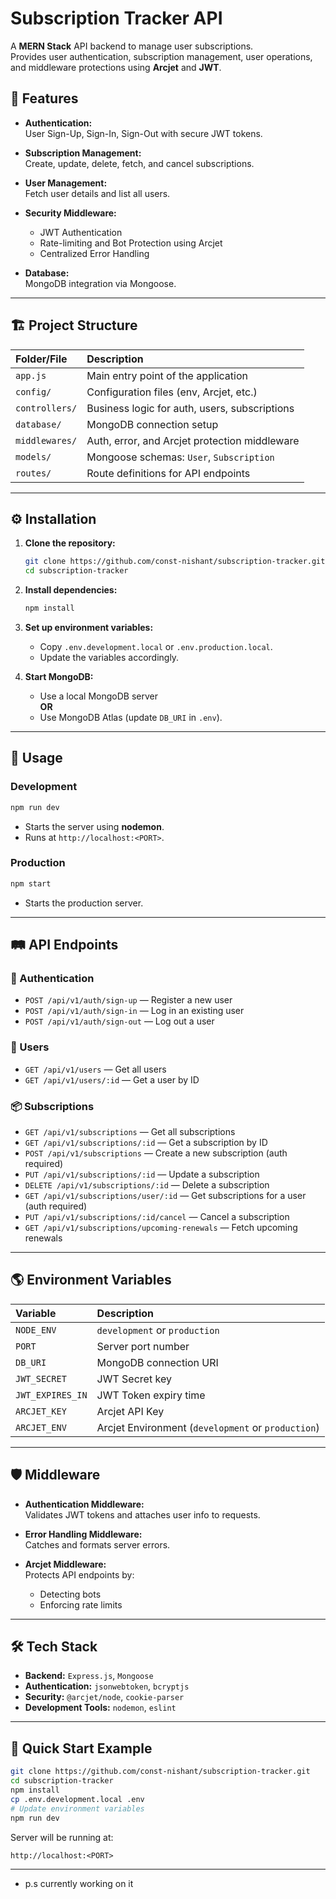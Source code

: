 
# Subscription Tracker API

A **MERN Stack** API backend to manage user subscriptions.  
Provides user authentication, subscription management, user operations, and middleware protections using **Arcjet** and **JWT**.



## 🚀 Features

- **Authentication:**  
  User Sign-Up, Sign-In, Sign-Out with secure JWT tokens.

- **Subscription Management:**  
  Create, update, delete, fetch, and cancel subscriptions.

- **User Management:**  
  Fetch user details and list all users.

- **Security Middleware:**  
  - JWT Authentication  
  - Rate-limiting and Bot Protection using Arcjet  
  - Centralized Error Handling

- **Database:**  
  MongoDB integration via Mongoose.

---


## 🏗️ Project Structure

| Folder/File        | Description                                    |
|:-------------------|:-----------------------------------------------|
| `app.js`            | Main entry point of the application           |
| `config/`           | Configuration files (env, Arcjet, etc.)       |
| `controllers/`      | Business logic for auth, users, subscriptions |
| `database/`         | MongoDB connection setup                      |
| `middlewares/`      | Auth, error, and Arcjet protection middleware |
| `models/`           | Mongoose schemas: `User`, `Subscription`      |
| `routes/`           | Route definitions for API endpoints           |

---


## ⚙️ Installation

1. **Clone the repository:**
   ```bash
   git clone https://github.com/const-nishant/subscription-tracker.git
   cd subscription-tracker
   ```

2. **Install dependencies:**
   ```bash
   npm install
   ```

3. **Set up environment variables:**
   - Copy `.env.development.local` or `.env.production.local`.
   - Update the variables accordingly.

4. **Start MongoDB:**
   - Use a local MongoDB server  
     **OR**  
   - Use MongoDB Atlas (update `DB_URI` in `.env`).

---


## 🧪 Usage

### Development
```bash
npm run dev
```
- Starts the server using **nodemon**.
- Runs at `http://localhost:<PORT>`.

### Production
```bash
npm start
```
- Starts the production server.

---


## 🛤️ API Endpoints

### 🔐 Authentication
- `POST /api/v1/auth/sign-up` — Register a new user
- `POST /api/v1/auth/sign-in` — Log in an existing user
- `POST /api/v1/auth/sign-out` — Log out a user

### 👤 Users
- `GET /api/v1/users` — Get all users
- `GET /api/v1/users/:id` — Get a user by ID

### 📦 Subscriptions
- `GET /api/v1/subscriptions` — Get all subscriptions
- `GET /api/v1/subscriptions/:id` — Get a subscription by ID
- `POST /api/v1/subscriptions` — Create a new subscription (auth required)
- `PUT /api/v1/subscriptions/:id` — Update a subscription
- `DELETE /api/v1/subscriptions/:id` — Delete a subscription
- `GET /api/v1/subscriptions/user/:id` — Get subscriptions for a user (auth required)
- `PUT /api/v1/subscriptions/:id/cancel` — Cancel a subscription
- `GET /api/v1/subscriptions/upcoming-renewals` — Fetch upcoming renewals

---



## 🌎 Environment Variables

| Variable        | Description                             |
|:----------------|:----------------------------------------|
| `NODE_ENV`       | `development` or `production`           |
| `PORT`           | Server port number                     |
| `DB_URI`         | MongoDB connection URI                 |
| `JWT_SECRET`     | JWT Secret key                         |
| `JWT_EXPIRES_IN` | JWT Token expiry time                  |
| `ARCJET_KEY`     | Arcjet API Key                         |
| `ARCJET_ENV`     | Arcjet Environment (`development` or `production`) |

---


## 🛡️ Middleware

- **Authentication Middleware:**  
  Validates JWT tokens and attaches user info to requests.


- **Error Handling Middleware:**  
  Catches and formats server errors.


- **Arcjet Middleware:**  
  Protects API endpoints by:  
  - Detecting bots  
  - Enforcing rate limits

---



## 🛠️ Tech Stack

- **Backend:** `Express.js`, `Mongoose`
- **Authentication:** `jsonwebtoken`, `bcryptjs`
- **Security:** `@arcjet/node`, `cookie-parser`
- **Development Tools:** `nodemon`, `eslint`

---


## 🎯 Quick Start Example

```bash
git clone https://github.com/const-nishant/subscription-tracker.git
cd subscription-tracker
npm install
cp .env.development.local .env
# Update environment variables
npm run dev
```

Server will be running at:

```
http://localhost:<PORT>

```
---

- p.s currently working on it
